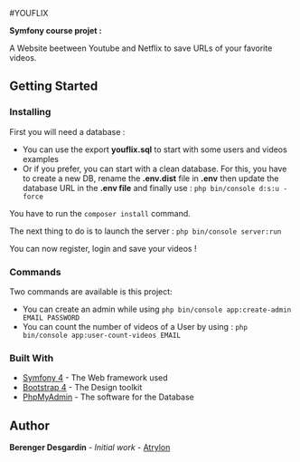 #YOUFLIX

**Symfony course projet :**

A Website beetween Youtube and Netflix to save URLs of your favorite videos.

## Getting Started

### Installing

First you will need a database :
* You can use the export  **youflix.sql** to start with some users and videos examples
* Or if you prefer, you can start with a clean database. For this, you have to create a 
new DB, rename the **.env.dist** file in **.env** then update the database URL in the **.env file** and finally use : ``php bin/console d:s:u -force``

You have to run the ``composer install`` command.

The next thing to do is to launch the server : ``php bin/console server:run``

You can now register, login and save your videos !

### Commands

Two commands are available is this project:
* You can create an admin while using ``php bin/console app:create-admin EMAIL PASSWORD``
* You can count the number of videos of a User by using : ``php bin/console app:user-count-videos EMAIL``

### Built With
* [Symfony 4](https://symfony.com/4) - The Web framework used
* [Bootstrap 4](https://getbootstrap.com) - The Design toolkit
* [PhpMyAdmin](https://www.phpmyadmin.net/) - The software for the Database

## Author
**Berenger Desgardin** - *Initial work* - [Atrylon](https://gihub.com/Atrylon)
